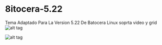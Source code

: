 # 8itocera-5.22
Tema Adaptado Para La Version 5.22 De Batocera Linux
soprta video y grid
![alt tag](https://nsa40.casimages.com/img/2019/04/19//190419015635741538.png)

![alt tag](https://nsa40.casimages.com/img/2019/04/19//190419015702719772.png) 
